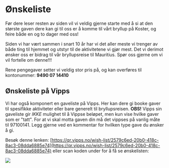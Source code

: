# Ønskeliste

Før dere leser resten av siden vil vi veldig gjerne starte med å si at den største gaven dere kan gi til oss er å komme til vårt bryllup på Koster, og feire både en og to dager med oss!

Siden vi har vært sammen i snart 10 år har vi det aller meste vi trenger av både ting til hjemmet og utstyr til de aktivitetene vi gjør mest. Det vi derimot ønsker oss er bidrag til vår bryllupsreise til Mauritius. Spør oss gjerne om vi vil fortelle om denne!!!

Rene pengegaver setter vi veldig stor pris på, og kan overføres til kontonummer: **9490 07 14410**

## Ønskeliste på Vipps

Vi har også komponert en gaveliste på Vipps. Her kan dere gi booke gaver til spesifikke aktiviteter eller bare generelt til bryllupsreisen. **OBS!** Vipps sin gaveliste gir *IKKE* mulighet til å Vippse beløpet, men kun vise hvilke gaver som er "tatt". For at vi skal motta gaven din må det vippses på vanlig måte til 97100141. Legg gjerne ved en kommentar for hvilken type gave du ønsker å gi.

Besøk denne lenken: [https://qr.vipps.no/wish-list/2579c6ed-20b0-418c-8ac3-08dda6885e74](https://qr.vipps.no/wish-list/2579c6ed-20b0-418c-8ac3-08dda6885e74) eller scan koden under for å få se ønskelisten:

<img src="/img/wish_list_qr.svg" style="max-height: 300px;" />
